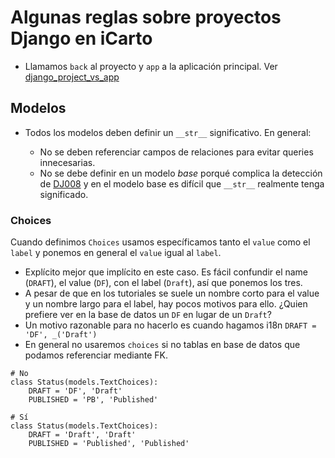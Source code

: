 # Algunas reglas sobre proyectos Django en iCarto

-   Llamamos `back` al proyecto y `app` a la aplicación principal. Ver [django_project_vs_app](./django_project_vs_app.md)

## Modelos

-   Todos los modelos deben definir un `__str__` significativo. En general:

    -   No se deben referenciar campos de relaciones para evitar queries innecesarias.
    -   No se debe definir en un modelo _base_ porqué complica la detección de [DJ008](https://docs.astral.sh/ruff/rules/django-model-without-dunder-str/) y en el modelo base es difícil que `__str__` realmente tenga significado.

### Choices

Cuando definimos `Choices` usamos específicamos tanto el `value` como el `label` y ponemos en general el `value` igual al `label`.

-   Explícito mejor que implícito en este caso. Es fácil confundir el name (`DRAFT`), el value (`DF`), con el label (`Draft`), así que ponemos los tres.
-   A pesar de que en los tutoriales se suele un nombre corto para el value y un nombre largo para el label, hay pocos motivos para ello. ¿Quien prefiere ver en la base de datos un `DF` en lugar de un `Draft`?
-   Un motivo razonable para no hacerlo es cuando hagamos i18n `DRAFT = 'DF', _('Draft')`
-   En general no usaremos `choices` si no tablas en base de datos que podamos referenciar mediante FK.

```
# No
class Status(models.TextChoices):
    DRAFT = 'DF', 'Draft'
    PUBLISHED = 'PB', 'Published'

# Sí
class Status(models.TextChoices):
    DRAFT = 'Draft', 'Draft'
    PUBLISHED = 'Published', 'Published'
```
